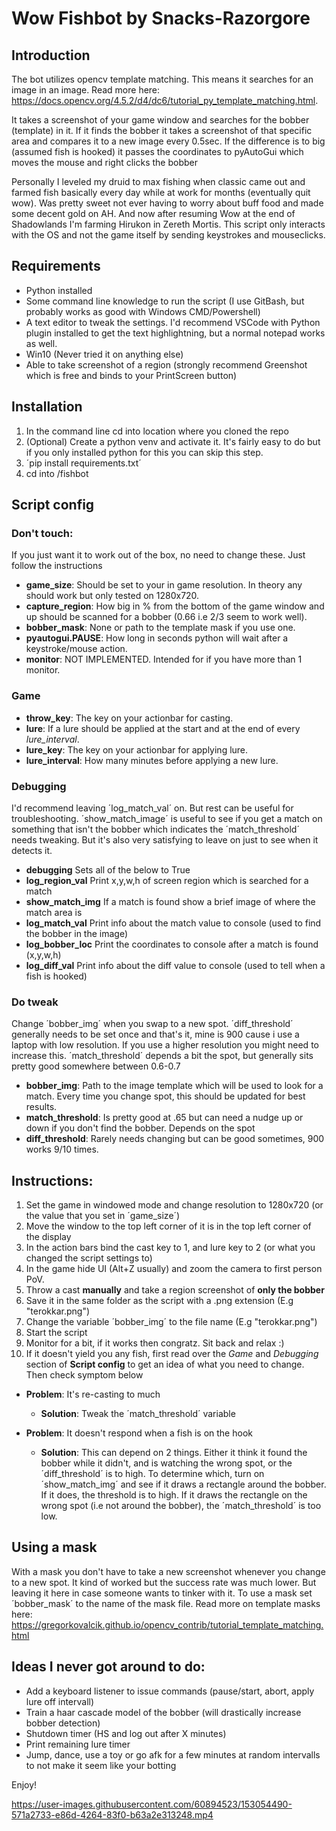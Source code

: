 # Wow Fishbot by Snacks-Razorgore

## Introduction
The bot utilizes opencv template matching. This means it searches for an image in an image. Read more here: https://docs.opencv.org/4.5.2/d4/dc6/tutorial_py_template_matching.html.

It takes a screenshot of your game window and searches for the bobber (template) in it.
If it finds the bobber it takes a screenshot of that specific area and compares it to a new image every 0.5sec.
If the difference is to big (assumed fish is hooked) it passes the coordinates to pyAutoGui which moves the mouse and right clicks the bobber

Personally I leveled my druid to max fishing when classic came out and farmed fish basically every day while at work for months (eventually quit wow). Was pretty sweet not ever having to worry about buff food and made some decent gold on AH. And now after resuming Wow at the end of Shadowlands I'm farming Hirukon in Zereth Mortis.
This script only interacts with the OS and not the game itself by sending keystrokes and mouseclicks.


## Requirements
- Python installed
- Some command line knowledge to run the script (I use GitBash, but probably works as good with Windows CMD/Powershell)
- A text editor to tweak the settings. I'd recommend VSCode with Python plugin installed to get the text highlightning, but a normal notepad works as well.
- Win10 (Never tried it on anything else)
- Able to take screenshot of a region (strongly recommend Greenshot which is free and binds to your PrintScreen button)

## Installation
1. In the command line cd into location where you cloned the repo
2. (Optional) Create a python venv and activate it. It's fairly easy to do but if you only installed python for this you can skip this step. 
3. ´pip install requirements.txt´
4. cd into /fishbot


## Script config
### Don't touch:
If you just want it to work out of the box, no need to change these. Just follow the instructions
- **game_size**: Should be set to your in game resolution. In theory any should work but only tested on 1280x720.
- **capture_region**: How big in % from the bottom of the game window and up should be scanned for a bobber (0.66 i.e 2/3 seem to work well).
- **bobber_mask**: None or path to the template mask if you use one.
- **pyautogui.PAUSE**: How long in seconds python will wait after a keystroke/mouse action.
- **monitor**: NOT IMPLEMENTED. Intended for if you have more than 1 monitor. 

### Game 
- **throw_key**: The key on your actionbar for casting.
- **lure**: If a lure should be applied at the start and at the end of every *lure_interval*.
- **lure_key**: The key on your actionbar for applying lure.
- **lure_interval**: How many minutes before applying a new lure.


### Debugging
I'd recommend leaving ´log_match_val´ on. But rest can be useful for troubleshooting. ´show_match_image´ is useful to see if you get a match on something that isn't the bobber which indicates the ´match_threshold´ needs tweaking. But it's also very satisfying to leave on just to see when it detects it.
- **debugging** Sets all of the below to True
- **log_region_val** Print x,y,w,h of screen region which is searched for a match
- **show_match_img** If a match is found show a brief image of where the match area is
- **log_match_val** Print info about the match value to console (used to find the bobber in the image)
- **log_bobber_loc** Print the coordinates to console after a match is found (x,y,w,h)
- **log_diff_val** Print info about the diff value to console (used to tell when a fish is hooked)

### Do tweak
Change ´bobber_img´ when you swap to a new spot. ´diff_threshold´ generally needs to be set once and that's it, mine is 900 cause i use a laptop with low resolution. If you use a higher resolution you might need to increase this. ´match_threshold´ depends a bit the spot, but generally sits pretty good somewhere between 0.6-0.7
- **bobber_img**: Path to the image template which will be used to look for a match. Every time you change spot, this should be updated for best results.
- **match_threshold**: Is pretty good at .65 but can need a nudge up or down if you don't find the bobber. Depends on the spot
- **diff_threshold**: Rarely needs changing but can be good sometimes, 900 works 9/10 times.


## Instructions:
1. Set the game in windowed mode and change resolution to 1280x720 (or the value that you set in ´game_size´)
2. Move the window to the top left corner of it is in the top left corner of the display
3. In the action bars bind the cast key to 1, and lure key to 2 (or what you changed the script settings to)
4. In the game hide UI (Alt+Z usually) and zoom the camera to first person PoV. 
5. Throw a cast **manually** and take a region screenshot of **only the bobber**
6. Save it in the same folder as the script with a .png extension (E.g "terokkar.png")
7. Change the variable ´bobber_img´ to the file name (E.g "terokkar.png")
8. Start the script
9. Monitor for a bit, if it works then congratz. Sit back and relax :)
10. If it doesn't yield you any fish, first read over the *Game* and *Debugging* section of **Script config** to get an idea of what you need to change. Then check symptom below
- **Problem**: It's re-casting to much
   - **Solution**: Tweak the ´match_threshold´ variable

- **Problem**: It doesn't respond when a fish is on the hook
   - **Solution**: This can depend on 2 things. Either it think it found the bobber while it didn't, and is watching the wrong spot, or the ´diff_threshold´ is to high. To determine which, turn on ´show_match_img´ and see if it draws a rectangle around the bobber. If it does, the threshold is to high. If it draws the rectangle on the wrong spot (i.e not around the bobber), the ´match_threshold´ is too low.

## Using a mask
With a mask you don't have to take a new screenshot whenever you change to a new spot. It kind of worked but the success rate was much lower. But leaving it here in case someone wants to tinker with it. To use a mask set ´bobber_mask´ to the name of the mask file. Read more on template masks here:  https://gregorkovalcik.github.io/opencv_contrib/tutorial_template_matching.html

## Ideas I never got around to do:
* Add a keyboard listener to issue commands (pause/start, abort, apply lure off intervall)
* Train a haar cascade model of the bobber (will drastically increase bobber detection)
* Shutdown timer (HS and log out after X minutes)
* Print remaining lure timer
* Jump, dance, use a toy or go afk for a few minutes at random intervalls to not make it seem like your botting


Enjoy!

https://user-images.githubusercontent.com/60894523/153054490-571a2733-e86d-4264-83f0-b63a2e313248.mp4

